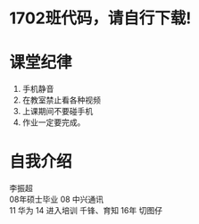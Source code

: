 # 1702班代码，请自行下载!
# 课堂纪律
1. 手机静音
2. 在教室禁止看各种视频
3. 上课期间不要碰手机
4. 作业一定要完成。 

# 自我介绍
李振超  
08年硕士毕业
08 中兴通讯    
11 华为
14 进入培训
千锋、育知
16年 
    切图仔